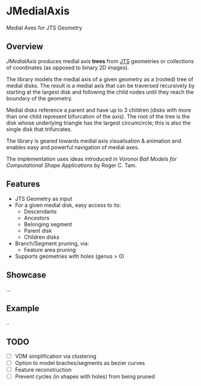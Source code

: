 # JMedialAxis
Medial Axes for JTS Geometry

## Overview

*JMedialAxis* produces medial axis **trees** from [JTS](https://en.wikipedia.org/wiki/JTS_Topology_Suite) geometries or collections of coordinates (as opposed to binary 2D images).

The library models the medial axis of a given geometry as a (rooted) tree of medial disks. The result is a medial axis that can be traversed recursively by starting at the largest
disk and following the child nodes until they reach the boundary of the geometry.

Medial disks reference a parent and have up to 3 children (disks with more than one child represent bifurcation of the axis). The root of the tree is the disk whose underlying triangle has the largest circumcircle; this is also the single disk that trifurcates.

The library is geared towards medial axis visualisation & animation and enables easy and powerful navigation of medial axes.

The implementation uses ideas introduced in *Voronoi Ball Models for Computational Shape Applications*
by Roger C. Tam.

## Features

* JTS Geometry as input
* For a given medial disk, easy access to its:
  * Descendants
  * Ancestors
  * Belonging segment
  * Parent disk
  * Children disks
* Branch/Segment pruning, via:
  * Feature area pruning
* Supports geometries with holes (genus > 0)

## Showcase
...
## Example
..
## TODO
* [ ] VDM simplification via clustering
* [ ] Option to model braches/segments as bezier curves
* [ ] Feature reconstruction
* [ ] Prevent cycles (in shapes with holes) from being pruned